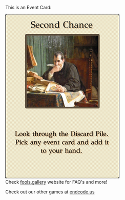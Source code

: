 This is an Event Card: 
 
 ![alt text](Second_Chance.png?raw=true "Event Card")  
 Check [fools.gallery](https://fools.gallery/) website for FAQ's and more! 
 
 Check out our other games at [endcode.us](https://endcode.us/)